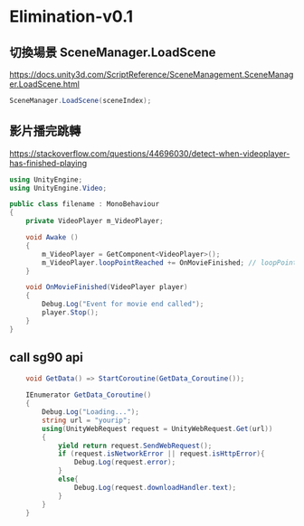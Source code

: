 # Elimination-v0.1 
## 切換場景 SceneManager.LoadScene
https://docs.unity3d.com/ScriptReference/SceneManagement.SceneManager.LoadScene.html
```c#
SceneManager.LoadScene(sceneIndex);
```
## 影片播完跳轉 
https://stackoverflow.com/questions/44696030/detect-when-videoplayer-has-finished-playing
```c#
using UnityEngine;
using UnityEngine.Video;

public class filename : MonoBehaviour
{
    private VideoPlayer m_VideoPlayer;

    void Awake () 
    {
        m_VideoPlayer = GetComponent<VideoPlayer>();
        m_VideoPlayer.loopPointReached += OnMovieFinished; // loopPointReached is the event for the end of the video
    }

    void OnMovieFinished(VideoPlayer player)
    {
        Debug.Log("Event for movie end called");
        player.Stop();
    }
}
```
## call sg90 api
```c#
    void GetData() => StartCoroutine(GetData_Coroutine());
 
    IEnumerator GetData_Coroutine()
    {
        Debug.Log("Loading...");
        string url = "yourip";
        using(UnityWebRequest request = UnityWebRequest.Get(url))
        {
            yield return request.SendWebRequest();
            if (request.isNetworkError || request.isHttpError){
                Debug.Log(request.error);
            }
            else{
                Debug.Log(request.downloadHandler.text);
            }
        }
    }
```
